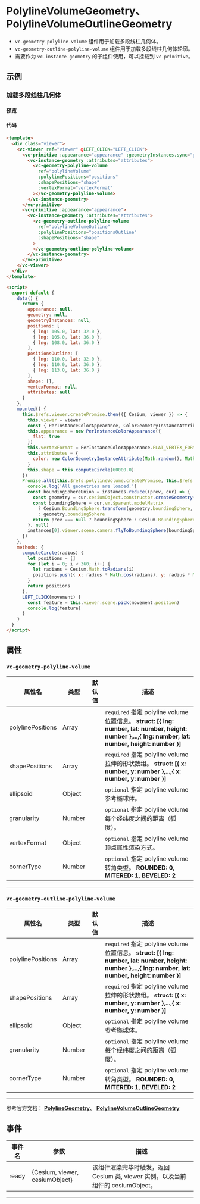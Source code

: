 # PolylineVolumeGeometry、 PolylineVolumeOutlineGeometry

- `vc-geometry-polyline-volume` 组件用于加载多段线柱几何体。
- `vc-geometry-outline-polyline-volume` 组件用于加载多段线柱几何体轮廓。
- 需要作为 `vc-instance-geometry` 的子组件使用，可以挂载到 `vc-primitive`。

## 示例

### 加载多段线柱几何体

#### 预览

<doc-preview>
  <template>
    <div class="viewer">
      <vc-viewer ref="viewer" @LEFT_CLICK="LEFT_CLICK">
        <vc-primitive :appearance="appearance" :geometryInstances.sync="geometryInstances">
          <vc-instance-geometry :attributes="attributes">
            <vc-geometry-polyline-volume
              ref="polylineVolume"
              :polylinePositions="positions"
              :shapePositions="shape"
              :vertexFormat="vertexFormat"
            ></vc-geometry-polyline-volume>
          </vc-instance-geometry>
        </vc-primitive>
        <vc-primitive :appearance="appearance">
          <vc-instance-geometry :attributes="attributes">
            <vc-geometry-outline-polyline-volume
              ref="polylineVolumeOutline"
              :polylinePositions="positionsOutline"
              :shapePositions="shape"
            >
            </vc-geometry-outline-polyline-volume>
          </vc-instance-geometry>
        </vc-primitive>
      </vc-viewer>
    </div>
  </template>

  <script>
    export default {
      data() {
        return {
          appearance: null,
          geometry: null,
          geometryInstances: null,
          positions: [
            { lng: 105.0, lat: 32.0 },
            { lng: 105.0, lat: 36.0 },
            { lng: 108.0, lat: 36.0 }
          ],
          positionsOutline: [
            { lng: 110.0, lat: 32.0 },
            { lng: 110.0, lat: 36.0 },
            { lng: 113.0, lat: 36.0 }
          ],
          shape: [],
          vertexFormat: null,
          attributes: null
        }
      },
      mounted() {
        this.$refs.viewer.createPromise.then(({ Cesium, viewer }) => {
          this.viewer = viewer
          const { PerInstanceColorAppearance, ColorGeometryInstanceAttribute } = Cesium
          this.appearance = new PerInstanceColorAppearance({
            flat: true
          })
          this.vertexFormat = PerInstanceColorAppearance.FLAT_VERTEX_FORMAT
          this.attributes = {
            color: new ColorGeometryInstanceAttribute(Math.random(), Math.random(), Math.random(), 0.5)
          }
          this.shape = this.computeCircle(60000.0)
        })
        Promise.all([this.$refs.polylineVolume.createPromise, this.$refs.polylineVolumeOutline.createPromise]).then((instances) => {
          console.log('All geometries are loaded.')
          const boundingSphereUnion = instances.reduce((prev, cur) => {
            const geometry = cur.cesiumObject.constructor.createGeometry(cur.cesiumObject)
            const boundingSphere = cur.vm.$parent.modelMatrix
              ? Cesium.BoundingSphere.transform(geometry.boundingSphere, cur.vm.$parent.modelMatrix)
              : geometry.boundingSphere
            return prev === null ? boundingSphere : Cesium.BoundingSphere.union(prev, boundingSphere)
          }, null)
          instances[0].viewer.scene.camera.flyToBoundingSphere(boundingSphereUnion)
        })
      },
      methods: {
        computeCircle(radius) {
          let positions = []
          for (let i = 0; i < 360; i++) {
            let radians = Cesium.Math.toRadians(i)
            positions.push({ x: radius * Math.cos(radians), y: radius * Math.sin(radians) })
          }
          return positions
        },
        LEFT_CLICK(movement) {
          const feature = this.viewer.scene.pick(movement.position)
          console.log(feature)
        }
      }
    }
  </script>
</doc-preview>

#### 代码

```html
<template>
  <div class="viewer">
    <vc-viewer ref="viewer" @LEFT_CLICK="LEFT_CLICK">
      <vc-primitive :appearance="appearance" :geometryInstances.sync="geometryInstances">
        <vc-instance-geometry :attributes="attributes">
          <vc-geometry-polyline-volume
            ref="polylineVolume"
            :polylinePositions="positions"
            :shapePositions="shape"
            :vertexFormat="vertexFormat"
          ></vc-geometry-polyline-volume>
        </vc-instance-geometry>
      </vc-primitive>
      <vc-primitive :appearance="appearance">
        <vc-instance-geometry :attributes="attributes">
          <vc-geometry-outline-polyline-volume
            ref="polylineVolumeOutline"
            :polylinePositions="positionsOutline"
            :shapePositions="shape"
          >
          </vc-geometry-outline-polyline-volume>
        </vc-instance-geometry>
      </vc-primitive>
    </vc-viewer>
  </div>
</template>

<script>
  export default {
    data() {
      return {
        appearance: null,
        geometry: null,
        geometryInstances: null,
        positions: [
          { lng: 105.0, lat: 32.0 },
          { lng: 105.0, lat: 36.0 },
          { lng: 108.0, lat: 36.0 }
        ],
        positionsOutline: [
          { lng: 110.0, lat: 32.0 },
          { lng: 110.0, lat: 36.0 },
          { lng: 113.0, lat: 36.0 }
        ],
        shape: [],
        vertexFormat: null,
        attributes: null
      }
    },
    mounted() {
      this.$refs.viewer.createPromise.then(({ Cesium, viewer }) => {
        this.viewer = viewer
        const { PerInstanceColorAppearance, ColorGeometryInstanceAttribute } = Cesium
        this.appearance = new PerInstanceColorAppearance({
          flat: true
        })
        this.vertexFormat = PerInstanceColorAppearance.FLAT_VERTEX_FORMAT
        this.attributes = {
          color: new ColorGeometryInstanceAttribute(Math.random(), Math.random(), Math.random(), 0.5)
        }
        this.shape = this.computeCircle(60000.0)
      })
      Promise.all([this.$refs.polylineVolume.createPromise, this.$refs.polylineVolumeOutline.createPromise]).then((instances) => {
        console.log('All geometries are loaded.')
        const boundingSphereUnion = instances.reduce((prev, cur) => {
          const geometry = cur.cesiumObject.constructor.createGeometry(cur.cesiumObject)
          const boundingSphere = cur.vm.$parent.modelMatrix
            ? Cesium.BoundingSphere.transform(geometry.boundingSphere, cur.vm.$parent.modelMatrix)
            : geometry.boundingSphere
          return prev === null ? boundingSphere : Cesium.BoundingSphere.union(prev, boundingSphere)
        }, null)
        instances[0].viewer.scene.camera.flyToBoundingSphere(boundingSphereUnion)
      })
    },
    methods: {
      computeCircle(radius) {
        let positions = []
        for (let i = 0; i < 360; i++) {
          let radians = Cesium.Math.toRadians(i)
          positions.push({ x: radius * Math.cos(radians), y: radius * Math.sin(radians) })
        }
        return positions
      },
      LEFT_CLICK(movement) {
        const feature = this.viewer.scene.pick(movement.position)
        console.log(feature)
      }
    }
  }
</script>
```

## 属性

### `vc-geometry-polyline-volume`

<!-- prettier-ignore -->
| 属性名 | 类型 | 默认值 | 描述 |
| ------------ | ------ | ------ | ----------------------------------- |
| polylinePositions | Array | | `required` 指定 polyline volume 位置信息。 **struct: [{ lng: number, lat: number, height: number },...,{ lng: number, lat: number, height: number }]** |
| shapePositions | Array | | `required` 指定 polyline volume 拉伸的形状数组。 **struct: [{ x: number, y: number },...,{ x: number, y: number }]** |
| ellipsoid | Object | | `optional` 指定 polyline volume 参考椭球体。 |
| granularity | Number | | `optional` 指定 polyline volume 每个经纬度之间的距离（弧度）。 |
| vertexFormat | Object | | `optional` 指定 polyline volume 顶点属性渲染方式。 |
| cornerType | Number | | `optional` 指定 polyline volume 转角类型。 **ROUNDED: 0, MITERED: 1, BEVELED: 2** |

---

### `vc-geometry-outline-polyline-volume`

<!-- prettier-ignore -->
| 属性名 | 类型 | 默认值 | 描述 |
| ------------ | ------ | ------ | ----------------------------------- |
| polylinePositions | Array | | `required` 指定 polyline volume 位置信息。 **struct: [{ lng: number, lat: number, height: number },...,{ lng: number, lat: number, height: number }]** |
| shapePositions | Array | | `required` 指定 polyline volume 拉伸的形状数组。 **struct: [{ x: number, y: number },...,{ x: number, y: number }]** |
| ellipsoid | Object | | `optional` 指定 polyline volume 参考椭球体。 |
| granularity | Number | | `optional` 指定 polyline volume 每个经纬度之间的距离（弧度）。 |
| cornerType | Number | | `optional` 指定 polyline volume 转角类型。 **ROUNDED: 0, MITERED: 1, BEVELED: 2** |

---

参考官方文档： **[PolylineGeometry](https://cesium.com/docs/cesiumjs-ref-doc/PolylineGeometry.html)**、 **[PolylineVolumeOutlineGeometry](https://cesium.com/docs/cesiumjs-ref-doc/PolylineVolumeOutlineGeometry.html)**

## 事件

| 事件名 | 参数                           | 描述                                                                             |
| ------ | ------------------------------ | -------------------------------------------------------------------------------- |
| ready  | {Cesium, viewer, cesiumObject} | 该组件渲染完毕时触发，返回 Cesium 类, viewer 实例，以及当前组件的 cesiumObject。 |

---
